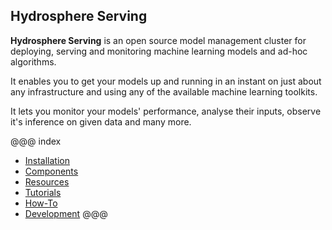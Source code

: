 ## Hydrosphere Serving 

__Hydrosphere Serving__ is an open source model management cluster for deploying, 
serving and monitoring machine learning models and ad-hoc algorithms. 

It enables you to get your models up and running in an instant on just about any 
infrastructure and using any of the available machine learning toolkits. 

It lets you monitor your models' performance, analyse their inputs, observe it's 
inference on given data and many more. 

@@@ index
* [Installation](install/index.md)
* [Components](components/index.md)
* [Resources](resources/index.md)
* [Tutorials](tutorials/index.md)
* [How-To](how-to/index.md)
* [Development](dev.md)
@@@


